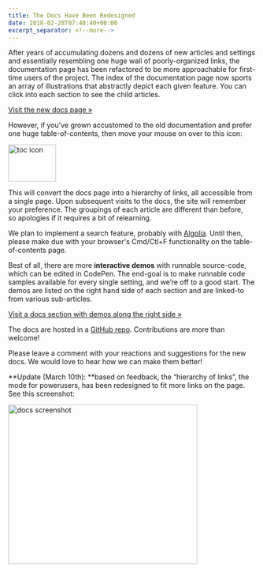 ```yaml
---
title: The Docs Have Been Redesigned
date: 2018-02-28T07:48:40+00:00
excerpt_separator: <!--more-->
---
```


After years of accumulating dozens and dozens of new articles and settings and essentially resembling one huge wall of poorly-organized links, the documentation page has been refactored to be more approachable for first-time users of the project.<!--more--> The index of the documentation page now sports an array of illustrations that abstractly depict each given feature. You can click into each section to see the child articles.

[Visit the new docs page »](https://fullcalendar.io/docs)

However, if you've grown accustomed to the old documentation and prefer one huge table-of-contents, then move your mouse on over to this icon:

<img src="{{ site.baseurl }}/assets/images/blog/docs-toc-icon.png" alt="toc icon" width="97" height="75" />

This will convert the docs page into a hierarchy of links, all accessible from a single page. Upon subsequent visits to the docs, the site will remember your preference. The groupings of each article are different than before, so apologies if it requires a bit of relearning.

We plan to implement a search feature, probably with [Algolia](https://www.algolia.com/). Until then, please make due with your browser's Cmd/Ctl+F functionality on the table-of-contents page.

Best of all, there are more **interactive demos** with runnable source-code, which can be edited in CodePen. The end-goal is to make runnable code samples available for every single setting, and we&#8217;re off to a good start. The demos are listed on the right hand side of each section and are linked-to from various sub-articles.

[Visit a docs section with demos along the right side »](https://fullcalendar.io/docs/event-dragging-resizing)

The docs are hosted in a <a href="https://github.com/fullcalendar/fullcalendar-site-static" target="_blank">GitHub repo</a>. Contributions are more than welcome!

Please leave a comment with your reactions and suggestions for the new docs. We would love to hear how we can make them better!

**Update (March 10th): **based on feedback, the &#8220;hierarchy of links&#8221;, the mode for powerusers, has been redesigned to fit more links on the page. See this screenshot:

[<img src="{{ site.baseurl }}/assets/images/blog/docs-toc-screenshot.png" width="384" height="323" alt="docs screenshot" />](https://fullcalendar.io/docs#toc)
